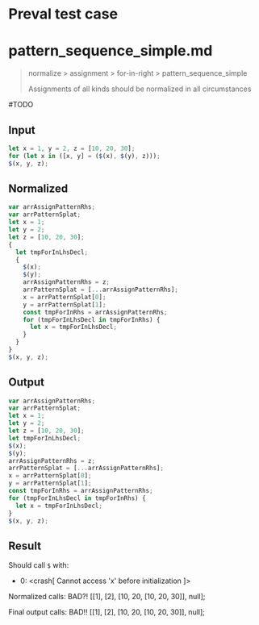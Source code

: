 # Preval test case

# pattern_sequence_simple.md

> normalize > assignment > for-in-right > pattern_sequence_simple
>
> Assignments of all kinds should be normalized in all circumstances

#TODO

## Input

`````js filename=intro
let x = 1, y = 2, z = [10, 20, 30];
for (let x in ([x, y] = ($(x), $(y), z)));
$(x, y, z);
`````

## Normalized

`````js filename=intro
var arrAssignPatternRhs;
var arrPatternSplat;
let x = 1;
let y = 2;
let z = [10, 20, 30];
{
  let tmpForInLhsDecl;
  {
    $(x);
    $(y);
    arrAssignPatternRhs = z;
    arrPatternSplat = [...arrAssignPatternRhs];
    x = arrPatternSplat[0];
    y = arrPatternSplat[1];
    const tmpForInRhs = arrAssignPatternRhs;
    for (tmpForInLhsDecl in tmpForInRhs) {
      let x = tmpForInLhsDecl;
    }
  }
}
$(x, y, z);
`````

## Output

`````js filename=intro
var arrAssignPatternRhs;
var arrPatternSplat;
let x = 1;
let y = 2;
let z = [10, 20, 30];
let tmpForInLhsDecl;
$(x);
$(y);
arrAssignPatternRhs = z;
arrPatternSplat = [...arrAssignPatternRhs];
x = arrPatternSplat[0];
y = arrPatternSplat[1];
const tmpForInRhs = arrAssignPatternRhs;
for (tmpForInLhsDecl in tmpForInRhs) {
  let x = tmpForInLhsDecl;
}
$(x, y, z);
`````

## Result

Should call `$` with:
 - 0: <crash[ Cannot access 'x' before initialization ]>

Normalized calls: BAD?!
[[1], [2], [10, 20, [10, 20, 30]], null];

Final output calls: BAD!!
[[1], [2], [10, 20, [10, 20, 30]], null];

